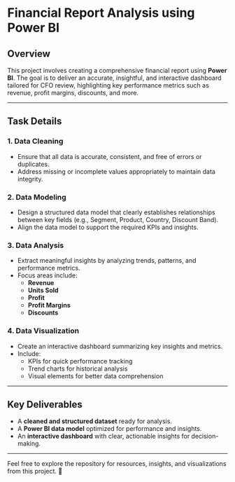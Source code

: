 # Financial Report Analysis using Power BI

## Overview  
This project involves creating a comprehensive financial report using **Power BI**. The goal is to deliver an accurate, insightful, and interactive dashboard tailored for CFO review, highlighting key performance metrics such as revenue, profit margins, discounts, and more.  

---

## Task Details  

### 1. Data Cleaning  
- Ensure that all data is accurate, consistent, and free of errors or duplicates.  
- Address missing or incomplete values appropriately to maintain data integrity.  

### 2. Data Modeling  
- Design a structured data model that clearly establishes relationships between key fields (e.g., Segment, Product, Country, Discount Band).  
- Align the data model to support the required KPIs and insights.  

### 3. Data Analysis  
- Extract meaningful insights by analyzing trends, patterns, and performance metrics.  
- Focus areas include:  
  - **Revenue**  
  - **Units Sold**  
  - **Profit**  
  - **Profit Margins**  
  - **Discounts**  

### 4. Data Visualization  
- Create an interactive dashboard summarizing key insights and metrics.  
- Include:  
  - KPIs for quick performance tracking  
  - Trend charts for historical analysis  
  - Visual elements for better data comprehension  

---

## Key Deliverables  
- A **cleaned and structured dataset** ready for analysis.  
- A **Power BI data model** optimized for performance and insights.  
- An **interactive dashboard** with clear, actionable insights for decision-making.  

---

Feel free to explore the repository for resources, insights, and visualizations from this project. 🎯  
